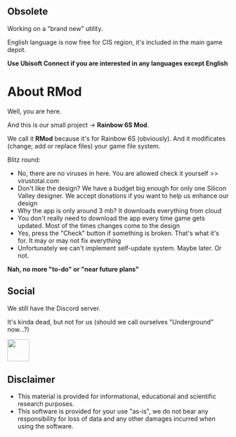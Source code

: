 ## Obsolete
Working on a "brand new" utility.

English language is now free for CIS region, it's included in the main game depot.

**Use Ubisoft Connect if you are interested in any languages except English**


# About RMod
Well, you are here.

And this is our small project -> **Rainbow 6S Mod**.

We call it **RMod** because it's for Rainbow 6S (obviously).
And it modificates (change; add or replace files) your game file system.

Blitz round:
* No, there are no viruses in here. You are allowed check it yourself >> virustotal.com
* Don't like the design? We have a budget big enough for only one Silicon Valley designer. We accept donations if you want to help us enhance our design
* Why the app is only around 3 mb? It downloads everything from cloud
* You don't really need to download the app every time game gets updated. Most of the times changes come to the design
* Yes, press the "Check" button if something is broken. That's what it's for. It may or may not fix everything
* Unfortunately we can't implement self-update system. Maybe later. Or not. 

**Nah, no more "to-do" or "near future plans"**

## Social
We still have the Discord server.

It's kinda dead, but not for us (should we call ourselves "Underground" now...?)

<a href="https://discord.gg/nXfZqTdGze"><img src="https://raw.githubusercontent.com/lemasato/POE-Trades-Companion/master/resources/imgs/Discord_big.png" height=50></a>


## Disclaimer
* This material is provided for informational, educational and scientific research purposes.
* This software is provided for your use "as-is", we do not bear any responsibility for loss of data and any other damages incurred when using the software.
